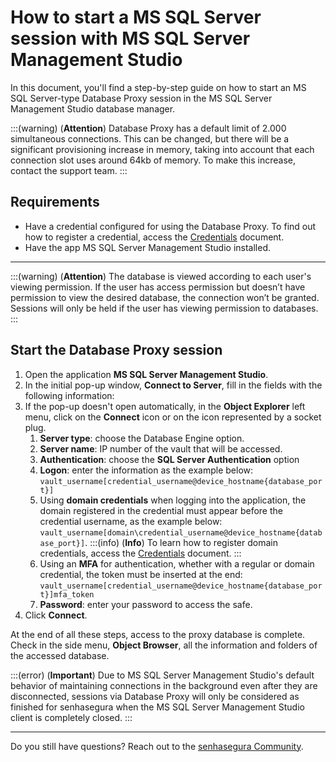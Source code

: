 # How to start a MS SQL Server session with MS SQL Server Management Studio

In this document, you'll find a step-by-step guide on how to start an MS SQL Server-type Database Proxy session in the MS SQL Server Management Studio database manager.

:::(warning) (**Attention**)
Database Proxy has a default limit of 2.000 simultaneous connections. This can be changed, but there will be a significant provisioning increase in memory, taking into account that each connection slot uses around 64kb of memory. To make this increase, contact the support team.
:::

## Requirements

* Have a credential configured for using the Database Proxy. To find out how to register a credential, access the [Credentials](/v3-33/docs/pam-credentials) document.
* Have the app MS SQL Server Management Studio installed.
---

:::(warning) (**Attention**)
The database is viewed according to each user's viewing permission. If the user has access permission but doesn’t have permission to view the desired database, the connection won’t be granted. Sessions will only be held if the user has viewing permission to databases.
:::

## Start the Database Proxy session

1. Open the application **MS SQL Server Management Studio**.
2. In the initial pop-up window, **Connect to Server**, fill in the fields with the following information:
4. If the pop-up doesn't open automatically, in the **Object Explorer** left menu, click on the **Connect** icon or on the icon represented by a socket plug.
    1. **Server type**: choose the Database Engine option.
    2. **Server name**: IP number of the vault that will be accessed.
    3. **Authentication**: choose the **SQL Server Authentication** option
    4.  **Logon**: enter the information as the example below: `vault_username[credential_username@device_hostname{database_port}]`
    5. Using **domain credentials** when logging into the application, the domain registered in the credential must appear before the credential username, as the example below: `vault_username[domain\credential_username@device_hostname{database_port}]`.
    :::(info) (**Info**)
    To learn how to register domain credentials, access the [Credentials](/v3-33/docs/pam-credentials) document.
    :::
    9. Using an **MFA** for authentication, whether with a regular or domain credential, the token must be inserted at the end: `vault_username[credential_username@device_hostname{database_port}]mfa_token`
    10. **Password**: enter your password to access the safe.
6. Click **Connect**.

At the end of all these steps, access to the proxy database is complete. Check in the side menu, **Object Browser**, all the information and folders of the accessed database.


:::(error) (**Important**)
Due to MS SQL Server Management Studio's default behavior of maintaining connections in the background even after they are disconnected, sessions via Database Proxy will only be considered as finished for senhasegura when the MS SQL Server Management Studio client is completely closed.
:::

---

Do you still have questions? Reach out to the [senhasegura Community](https://community.senhasegura.io/).
